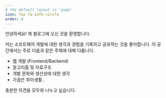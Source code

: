 ```yaml
---
# the default layout is 'page'
icon: fas fa-info-circle
order: 4
---
```


안녕하세요! 제 블로그에 오신 것을 환영합니다.

저는 소프트웨어 개발에 대한 생각과 경험을 기록하고 공유하는 것을 좋아합니다.
이 공간에서는 주로 다음과 같은 주제에 대해 다룹니다.

- 웹 개발 (Frontend/Backend)
- 알고리즘 및 자료구조
- 개발 문화와 생산성에 대한 생각
- 가끔은 취미생활..

충분한 의견을 모두와 나누고 싶습니다.
